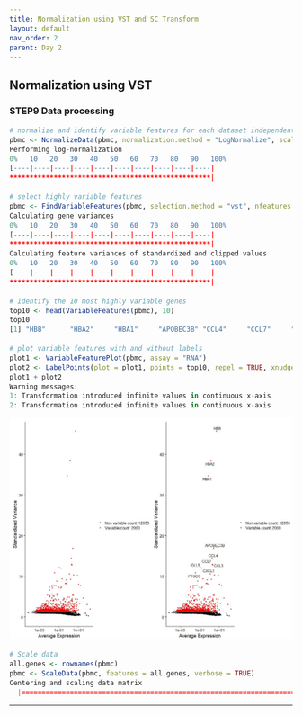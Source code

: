 ```yaml
---
title: Normalization using VST and SC Transform
layout: default
nav_order: 2
parent: Day 2
---
```

## Normalization using VST
### STEP9 Data processing
```r
# normalize and identify variable features for each dataset independently
pbmc <- NormalizeData(pbmc, normalization.method = "LogNormalize", scale.factor = 10000)
Performing log-normalization
0%   10   20   30   40   50   60   70   80   90   100%
[----|----|----|----|----|----|----|----|----|----|
**************************************************|

# select highly variable features
pbmc <- FindVariableFeatures(pbmc, selection.method = "vst", nfeatures = 2000)
Calculating gene variances
0%   10   20   30   40   50   60   70   80   90   100%
[----|----|----|----|----|----|----|----|----|----|
**************************************************|
Calculating feature variances of standardized and clipped values
0%   10   20   30   40   50   60   70   80   90   100%
[----|----|----|----|----|----|----|----|----|----|
**************************************************|

# Identify the 10 most highly variable genes
top10 <- head(VariableFeatures(pbmc), 10)
top10
[1] "HBB"      "HBA2"     "HBA1"     "APOBEC3B" "CCL4"     "CCL7"     "CCL3"     "IGLL5"    "CXCL1"    "PTGDS" 

# plot variable features with and without labels
plot1 <- VariableFeaturePlot(pbmc, assay = "RNA")
plot2 <- LabelPoints(plot = plot1, points = top10, repel = TRUE, xnudge = 0, ynudge = 0)
plot1 + plot2
Warning messages:
1: Transformation introduced infinite values in continuous x-axis 
2: Transformation introduced infinite values in continuous x-axis
```
![](../../assets/images/dispersion.JPG)
```r
# Scale data
all.genes <- rownames(pbmc)
pbmc <- ScaleData(pbmc, features = all.genes, verbose = TRUE)
Centering and scaling data matrix
  |===========================================================================================================| 100%
```

----

[Just the Docs]: https://just-the-docs.github.io/just-the-docs/
[GitHub Pages]: https://docs.github.com/en/pages
[README]: https://github.com/just-the-docs/just-the-docs-template/blob/main/README.md
[Jekyll]: https://jekyllrb.com
[GitHub Pages / Actions workflow]: https://github.blog/changelog/2022-07-27-github-pages-custom-github-actions-workflows-beta/
[use this template]: https://github.com/just-the-docs/just-the-docs-template/generate
